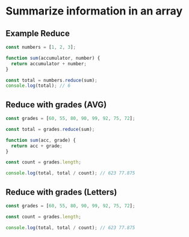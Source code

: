 # Summarize information in an array

## Example Reduce

```js
const numbers = [1, 2, 3];

function sum(accumulator, number) {
  return accumulator + number;
}

const total = numbers.reduce(sum);
console.log(total); // 6
```

## Reduce with grades (AVG)

```js
const grades = [60, 55, 80, 90, 99, 92, 75, 72];

const total = grades.reduce(sum);

function sum(acc, grade) {
  return acc + grade;
}

const count = grades.length;

console.log(total, total / count); // 623 77.875
```

## Reduce with grades (Letters)

```js
const grades = [60, 55, 80, 90, 99, 92, 75, 72];

const count = grades.length;

console.log(total, total / count); // 623 77.875
```
